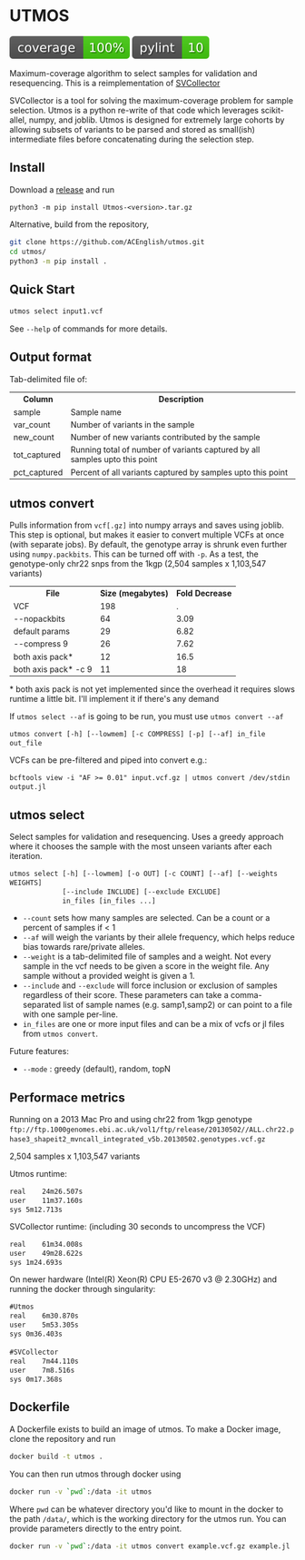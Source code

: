 # UTMOS
![coverage](imgs/coverage.svg)
![pylint](imgs/pylint.svg)

Maximum-coverage algorithm to select samples for validation and resequencing.
This is a reimplementation of [SVCollector](https://github.com/fritzsedlazeck/SVCollector)

SVCollector is a tool for solving the maximum-coverage problem for sample selection. Utmos is a python re-write of that code
which leverages scikit-allel, numpy, and joblib. Utmos is designed for extremely large cohorts by allowing subsets of
variants to be parsed and stored as small(ish) intermediate files before concatenating during the selection step.

## Install

Download a [release](https://github.com/ACEnglish/utmos/releases) and run
```
python3 -m pip install Utmos-<version>.tar.gz
```

Alternative, build from the repository, 
```bash
git clone https://github.com/ACEnglish/utmos.git
cd utmos/
python3 -m pip install . 
```

## Quick Start

```bash
utmos select input1.vcf
```

See `--help` of commands for more details.

## Output format

Tab-delimited file of:

<table><tr><th>Column</th><th>Description</th>
<tr><td>sample</td><td>Sample name</td></tr>
<tr><td>var_count</td><td>Number of variants in the sample</td></tr>
<tr><td>new_count</td><td>Number of new variants contributed by the sample</td></tr>
<tr><td>tot_captured</td><td>Running total of number of variants captured by all samples upto this point</td></tr>
<tr><td>pct_captured</td><td>Percent of all variants captured by samples upto this point</td></tr>
</table>

## utmos convert

Pulls information from `vcf[.gz]` into numpy arrays and saves using joblib.
This step is optional, but makes it easier to convert multiple VCFs at once (with separate jobs).
By default, the genotype array is shrunk even further using `numpy.packbits`. This can be turned off with `-p`.
As a test, the genotype-only chr22 snps from the 1kgp (2,504 samples x 1,103,547 variants)
<table><tr><th>File</th><th>Size (megabytes)</th><th>Fold Decrease</th>
<tr><td>VCF</td><td>198</td><td>.</td></tr>
<tr><td>--nopackbits</td><td>64</td><td>3.09</td></tr>
<tr><td>default params</td><td>29</td><td>6.82</td></tr>
<tr><td>--compress 9</td><td>26</td><td>7.62</td></tr>
<tr><td>both axis pack*</td><td>12</td><td>16.5</td></tr>
<tr><td>both axis pack* -c 9 </td><td>11</td><td>18</td></tr>
</table>

\* both axis pack is not yet implemented since the overhead it requires slows runtime a little bit. I'll implement it if there's any demand

If `utmos select --af` is going to be run, you must use `utmos convert --af`

```
utmos convert [-h] [--lowmem] [-c COMPRESS] [-p] [--af] in_file out_file
```

VCFs can be pre-filtered and piped into convert e.g.:
```
bcftools view -i "AF >= 0.01" input.vcf.gz | utmos convert /dev/stdin output.jl
```

## utmos select

Select samples for validation and resequencing. Uses a greedy approach where it chooses the sample with the most
unseen variants after each iteration. 

```
utmos select [-h] [--lowmem] [-o OUT] [-c COUNT] [--af] [--weights WEIGHTS]
             [--include INCLUDE] [--exclude EXCLUDE]
             in_files [in_files ...]
```

* `--count` sets how many samples are selected. Can be a count or a percent of samples if < 1 
* `--af` will weigh the variants by their allele frequency, which helps reduce bias towards rare/private alleles.
* `--weight` is a tab-delimited file of samples and a weight. Not every sample in the vcf needs to be given a 
score in the weight file. Any sample without a provided weight is given a 1. 
* `--include` and `--exclude` will force inclusion or exclusion of samples regardless of their score. These 
parameters can take a comma-separated list of sample names (e.g. samp1,samp2) or can point to a file with one sample per-line. 
* `in_files` are one or more input files and can be a mix of vcfs or jl files from `utmos convert`. 

Future features:
* `--mode` : greedy (default), random, topN 

## Performace metrics
Running on a 2013 Mac Pro and using chr22 from 1kgp genotype  
`ftp://ftp.1000genomes.ebi.ac.uk/vol1/ftp/release/20130502//ALL.chr22.phase3_shapeit2_mvncall_integrated_v5b.20130502.genotypes.vcf.gz`

2,504 samples x 1,103,547 variants

Utmos runtime:
```
real	24m26.507s
user	11m37.160s
sys	5m12.713s
```

SVCollector runtime: (including 30 seconds to uncompress the VCF)
```
real	61m34.008s
user	49m28.622s
sys	1m24.693s
```

On newer hardware (Intel(R) Xeon(R) CPU E5-2670 v3 @ 2.30GHz) and running the docker through singularity:
```
#Utmos
real	6m30.870s
user	5m53.305s
sys	0m36.403s

#SVCollector
real	7m44.110s
user	7m8.516s
sys	0m17.368s
```

## Dockerfile

A Dockerfile exists to build an image of utmos. To make a Docker image, clone the repository and run
```bash
docker build -t utmos .
```

You can then run utmos through docker using
```bash
docker run -v `pwd`:/data -it utmos
```
Where `pwd` can be whatever directory you'd like to mount in the docker to the path `/data/`, which is the working
directory for the utmos run. You can provide parameters directly to the entry point.
```bash
docker run -v `pwd`:/data -it utmos convert example.vcf.gz example.jl
```

